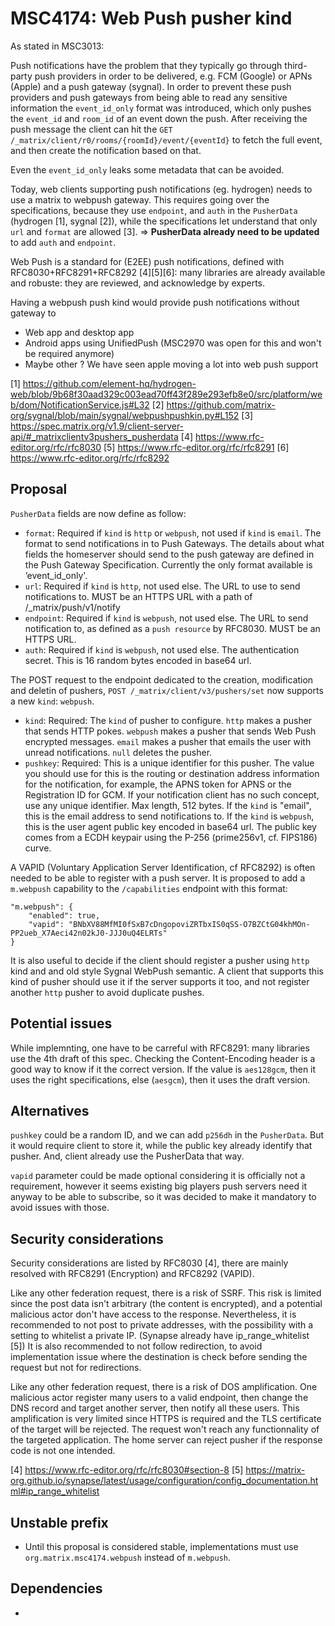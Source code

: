 # MSC4174: Web Push pusher kind

As stated in MSC3013:

Push notifications have the problem that they typically go through third-party push providers in order to be delivered,
e.g. FCM (Google) or APNs (Apple) and a push gateway (sygnal). In order to prevent these push providers and
push gateways from being able to read any sensitive information the `event_id_only` format was introduced, which only
pushes the `event_id` and `room_id` of an event down the push. After receiving the push message the client can hit the
`GET /_matrix/client/r0/rooms/{roomId}/event/{eventId}` to fetch the full event, and then create the notification based
on that.

Even the `event_id_only` leaks some metadata that can be avoided.

Today, web clients supporting push notifications (eg. hydrogen) needs to use a matrix to webpush gateway. This requires
going over the specifications, because they use `endpoint`, and `auth` in the `PusherData` (hydrogen [1], sygnal [2]),
while the specifications let understand that only `url` and `format` are allowed [3].
=> __PusherData already need to be updated__ to add `auth` and `endpoint`.

Web Push is a standard for (E2EE) push notifications, defined with RFC8030+RFC8291+RFC8292 [4][5][6]: many libraries
are already available and robuste: they are reviewed, and acknowledge by experts.

Having a webpush push kind would provide push notifications without gateway to
- Web app and desktop app
- Android apps using UnifiedPush (MSC2970 was open for this and won't be required anymore)
- Maybe other ? We have seen apple moving a lot into web push support

[1] https://github.com/element-hq/hydrogen-web/blob/9b68f30aad329c003ead70ff43f289e293efb8e0/src/platform/web/dom/NotificationService.js#L32
[2] https://github.com/matrix-org/sygnal/blob/main/sygnal/webpushpushkin.py#L152
[3] https://spec.matrix.org/v1.9/client-server-api/#_matrixclientv3pushers_pusherdata
[4] https://www.rfc-editor.org/rfc/rfc8030
[5] https://www.rfc-editor.org/rfc/rfc8291
[6] https://www.rfc-editor.org/rfc/rfc8292

## Proposal

`PusherData` fields are now define as follow:
- `format`: Required if `kind` is `http` or `webpush`, not used if `kind` is `email`. The format to send
notifications in to Push Gateways. The details about what fields the homeserver should send to the push gateway
are defined in the Push Gateway Specification. Currently the only format available is ’event_id_only'.
- `url`: Required if `kind` is `http`, not used else. The URL to use to send notifications to. MUST be an
HTTPS URL with a path of /_matrix/push/v1/notify
- `endpoint`: Required if `kind` is `webpush`, not used else. The URL to send notification to, as defined as a
`push resource` by RFC8030. MUST be an HTTPS URL.
- `auth`: Required if `kind` is `webpush`, not used else. The authentication secret. This is 16 random bytes
encoded in base64 url.

The POST request to the endpoint dedicated to the creation, modification and deletin of pushers,
`POST /_matrix/client/v3/pushers/set` now supports a new `kind`: `webpush`.
- `kind`: Required: The `kind` of pusher to configure. `http` makes a pusher that sends HTTP pokes. `webpush` makes a
pusher that sends Web Push encrypted messages. `email` makes a pusher that emails the user with unread notifications.
`null` deletes the pusher.
- `pushkey`: Required: This is a unique identifier for this pusher. The value you should use for this is the routing
or destination address information for the notification, for example, the APNS token for APNS or the Registration ID
for GCM. If your notification client has no such concept, use any unique identifier. Max length, 512 bytes.
If the `kind` is "email", this is the email address to send notifications to.
If the `kind` is `webpush`, this is the user agent public key encoded in base64 url. The public key comes from a ECDH
keypair using the P-256 (prime256v1, cf. FIPS186) curve.

A VAPID (Voluntary Application Server Identification, cf RFC8292) is often needed to be able to register with a push
server.
It is proposed to add a `m.webpush` capability to the `/capabilities` endpoint with this format:
```
"m.webpush": {
	"enabled": true,
	"vapid": "BNbXV88MfMI0fSxB7cDngopoviZRTbxIS0qSS-O7BZCtG04khMOn-PP2ueb_X7Aeci42n02kJ0-JJJ0uQ4ELRTs"
}
```
It is also useful to decide if the client should register a pusher using `http` kind and and old style
Sygnal WebPush semantic. A client that supports this kind of pusher should use it if the server supports it too, and
not register another `http` pusher to avoid duplicate pushes.

## Potential issues

While implemnting, one have to be carreful with RFC8291: many libraries use the 4th draft of this spec. Checking the
Content-Encoding header is a good way to know if it the correct version. If the value is `aes128gcm`, then it uses
the right specifications, else (`aesgcm`), then it uses the draft version.

## Alternatives

`pushkey` could be a random ID, and we can add `p256dh` in the `PusherData`. But it would require client to store it,
while the public key already identify that pusher. And, client already use the PusherData that way.

`vapid` parameter could be made optional considering it is officially not a requirement, however it seems
existing big players push servers need it anyway to be able to subscribe, so it was decided to make it mandatory
to avoid issues with those.

## Security considerations

Security considerations are listed by RFC8030 [4], there are mainly resolved with RFC8291 (Encryption) and
RFC8292 (VAPID).

Like any other federation request, there is a risk of SSRF. This risk is limited since the post data isn't
arbitrary (the content is encrypted), and a potential malicious actor don't have access to the response.
Nevertheless, it is recommended to not post to private addresses, with the possibility with a setting to
whitelist a private IP. (Synapse already have ip_range_whitelist [5])
It is also recommended to not follow redirection, to avoid implementation issue where the destination is check
before sending the request but not for redirections.

Like any other federation request, there is a risk of DOS amplification. One malicious actor register many users
to a valid endpoint, then change the DNS record and target another server, then notify all these users. This
amplification is very limited since HTTPS is required and the TLS certificate of the target will be rejected. The
request won't reach any functionnality of the targeted application. The home server can reject pusher if the response
code is not one intended.

[4] https://www.rfc-editor.org/rfc/rfc8030#section-8
[5] https://matrix-org.github.io/synapse/latest/usage/configuration/config_documentation.html#ip_range_whitelist

## Unstable prefix

- Until this proposal is considered stable, implementations must use
`org.matrix.msc4174.webpush` instead of `m.webpush`.

## Dependencies

-

